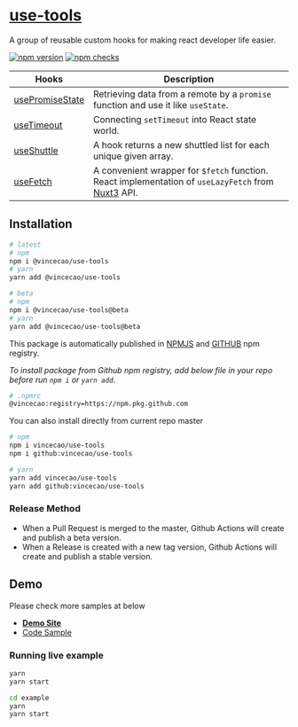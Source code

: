 # [use-tools](https://www.npmjs.com/package/@vincecao/use-tools)

A group of reusable custom hooks for making react developer life easier.

[![npm version](https://badge.fury.io/js/@vincecao%2Fuse-tools.svg)](https://badge.fury.io/js/@vincecao%2Fuse-tools)
[![npm checks](https://badgen.net/github/checks/vincecao/use-tools)](https://github.com/vincecao/use-tools/actions)

| Hooks      | Description |
| ----------- | ----------- |
| [usePromiseState][usePromiseState-link] | Retrieving data from a remote by a `promise` function and use it like `useState`. |
| [useTimeout][useTimeout-link] | Connecting `setTimeout` into React state world. |
| [useShuttle][useShuttle-link] | A hook returns a new shuttled list for each unique given array. |
| [useFetch][useFetch-link] | A convenient wrapper for `$fetch` function. React implementation of `useLazyFetch` from [Nuxt3](https://v3.nuxtjs.org/api/composables/use-lazy-fetch) API. |
## Installation

```bash
# latest
# npm
npm i @vincecao/use-tools
# yarn
yarn add @vincecao/use-tools

# beta
# npm
npm i @vincecao/use-tools@beta
# yarn
yarn add @vincecao/use-tools@beta
```

This package is automatically published in [NPMJS](https://www.npmjs.com/package/@vincecao/use-tools) and [GITHUB](https://github.com/vincecao/use-tools/packages/1555582) npm registry.

_To install package from Github npm registry, add below file in your repo before run `npm i` or `yarn add`_.

```bash
# .npmrc
@vincecao:registry=https://npm.pkg.github.com
```

You can also install directly from current repo master
```bash
# npm
npm i vincecao/use-tools
npm i github:vincecao/use-tools

# yarn
yarn add vincecao/use-tools
yarn add github:vincecao/use-tools
```

### Release Method
- When a Pull Request is merged to the master, Github Actions will create and publish a beta version.
- When a Release is created with a new tag version, Github Actions will create and publish a stable version.

## Demo

Please check more samples at below
- [**Demo Site**](https://vince-amazing.com/use-tools/)
- [Code Sample](https://github.com/vincecao/use-tools/tree/master/example)

### Running live example

```bash
yarn
yarn start

cd example
yarn
yarn start
```

[usePromiseState-link]: https://github.com/vincecao/use-tools/tree/master/src/usePromiseState
[useTimeout-link]: https://github.com/vincecao/use-tools/tree/master/src/useTimeout
[useShuttle-link]: https://github.com/vincecao/use-tools/tree/master/src/useShuttle
[useFetch-link]: https://github.com/vincecao/use-tools/tree/master/src/useFetch